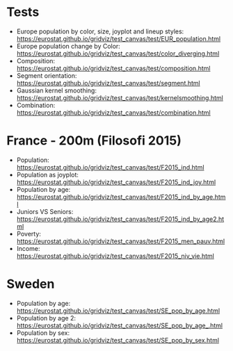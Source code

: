 # Tests

- Europe population by color, size, joyplot and lineup styles: https://eurostat.github.io/gridviz/test_canvas/test/EUR_population.html
- Europe population change by Color: https://eurostat.github.io/gridviz/test_canvas/test/color_diverging.html
- Composition: https://eurostat.github.io/gridviz/test_canvas/test/composition.html
- Segment orientation: https://eurostat.github.io/gridviz/test_canvas/test/segment.html
- Gaussian kernel smoothing: https://eurostat.github.io/gridviz/test_canvas/test/kernelsmoothing.html
- Combination: https://eurostat.github.io/gridviz/test_canvas/test/combination.html

# France - 200m (Filosofi 2015)

- Population: https://eurostat.github.io/gridviz/test_canvas/test/F2015_ind.html
- Population as joyplot: https://eurostat.github.io/gridviz/test_canvas/test/F2015_ind_joy.html
- Population by age: https://eurostat.github.io/gridviz/test_canvas/test/F2015_ind_by_age.html
- Juniors VS Seniors: https://eurostat.github.io/gridviz/test_canvas/test/F2015_ind_by_age2.html
- Poverty: https://eurostat.github.io/gridviz/test_canvas/test/F2015_men_pauv.html
- Income: https://eurostat.github.io/gridviz/test_canvas/test/F2015_niv_vie.html

# Sweden

- Population by age: https://eurostat.github.io/gridviz/test_canvas/test/SE_pop_by_age.html
- Population by age 2: https://eurostat.github.io/gridviz/test_canvas/test/SE_pop_by_age_.html
- Population by sex: https://eurostat.github.io/gridviz/test_canvas/test/SE_pop_by_sex.html
